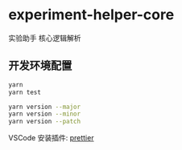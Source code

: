 # experiment-helper-core

实验助手 核心逻辑解析

## 开发环境配置

```sh
yarn
yarn test

yarn version --major
yarn version --minor
yarn version --patch
```

VSCode 安装插件: [prettier](https://marketplace.visualstudio.com/items?itemName=esbenp.prettier-vscode)
